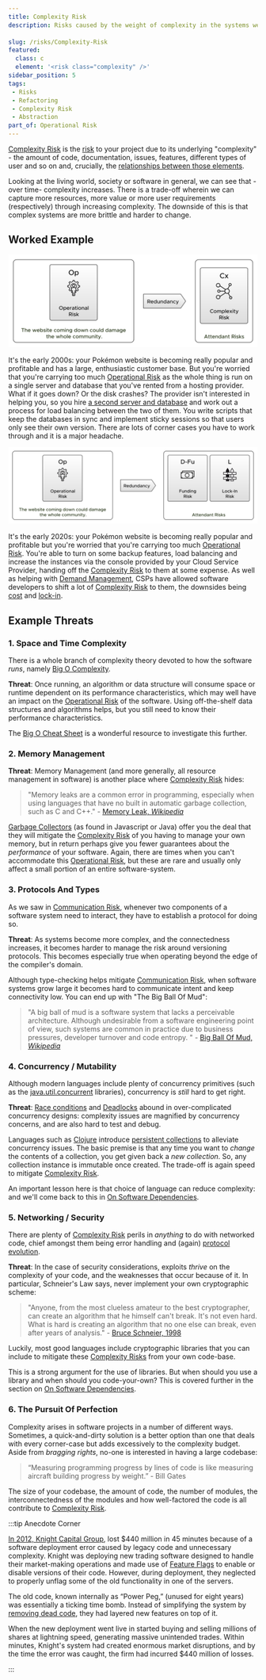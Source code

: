 ```yaml
---
title: Complexity Risk
description: Risks caused by the weight of complexity in the systems we create, and their resistance to change and comprehension.

slug: /risks/Complexity-Risk
featured: 
  class: c
  element: '<risk class="complexity" />'
sidebar_position: 5
tags:
 - Risks
 - Refactoring
 - Complexity Risk
 - Abstraction
part_of: Operational Risk
---
```


<RiskIntro fm={frontMatter} />

[Complexity Risk](/tags/Complexity-Risk) is the [risk](/tags/Risk) to your project due to its underlying "complexity" - the amount of code, documentation, issues, features, different types of user and so on and, crucially, the [relationships between those elements](/risks/Connectivity).   

Looking at the living world, society or software in general, we can see that -over time- complexity increases.  There is a trade-off wherein we can capture more resources, more value or more user requirements (respectively) through increasing complexity.  The downside of this is that complex systems are more brittle and harder to change.  

## Worked Example

![Increasing the Complexity To Reduce Operational Risks](/img/generated/risks/posters/complexity-risk1.svg) 


It's the early 2000s: your Pokémon website is becoming really popular and profitable and has a large, enthusiastic customer base.  But you're worried that you're carrying too much [Operational Risk](/tags/Operational-Risk) as the whole thing is run on a single server and database that you've rented from a hosting provider.  What if it goes down?  Or the disk crashes?   The provider isn't interested in helping you, so you hire [a second server and database](/tags/Redundancy) and work out a process for load balancing between the two of them.  You write scripts that keep the databases in sync and implement sticky sessions so that users only see their own version.  There are lots of corner cases you have to work through and it is a major headache.

![Increasing the Cost To Reduce Operational Risks](/img/generated/risks/posters/complexity-risk2.svg) 

It's the early 2020s: your Pokémon website is becoming really popular and profitable but you're worried that you're carrying too much [Operational Risk](/tags/Operational-Risk).  You're able to turn on some backup features, load balancing and increase the instances via the console provided by your Cloud Service Provider, handing off the [Complexity Risk](/tags/Complexity-Risk) to them at some expense.  As well as helping with [Demand Management](/tags/Demand-Management), CSPs have allowed software developers to shift a lot of [Complexity Risk](/tags/Complexity-Risk) to them, the downsides being [cost](/tags/Funding-Risk) and [lock-in](/tags/Lock-In-Risk).

## Example Threats

### 1. Space and Time Complexity

There is a whole branch of complexity theory devoted to how the software _runs_, namely [Big O Complexity](https://en.wikipedia.org/wiki/Big_O_notation).  

**Threat**: Once running, an algorithm or data structure will consume space or runtime dependent on its performance characteristics, which may well have an impact on the [Operational Risk](/tags/Operational-Risk) of the software.  Using off-the-shelf data structures and algorithms helps, but you still need to know their performance characteristics. 

The [Big O Cheat Sheet](https://bigocheatsheet.com) is a wonderful resource to investigate this further.  

### 2. Memory Management

**Threat**: Memory Management (and more generally, all resource management in software) is another place where [Complexity Risk](/tags/Complexity-Risk) hides:

> "Memory leaks are a common error in programming, especially when using languages that have no built in automatic garbage collection, such as C and C++." - [Memory Leak, _Wikipedia_](https://en.wikipedia.org/wiki/Memory_leak)

[Garbage Collectors](https://en.wikipedia.org/wiki/Garbage_collection_(computer_science)) (as found in Javascript or Java) offer you the deal that they will mitigate the [Complexity Risk](/tags/Complexity-Risk) of you having to manage your own memory, but in return perhaps give you fewer guarantees about the _performance_ of your software.  Again, there are times when you can't accommodate this [Operational Risk](/tags/Operational-Risk), but these are rare and usually only affect a small portion of an entire software-system.  
 
### 3. Protocols And Types

As we saw in [Communication Risk](/tags/Communication-Risk), whenever two components of a software system need to interact, they have to establish a protocol for doing so.  

**Threat**: As systems become more complex, and the connectedness increases, it becomes harder to manage the risk around versioning protocols.  This becomes especially true when operating beyond the edge of the compiler's domain. 

Although type-checking helps mitigate [Communication Risk](/tags/Communication-Risk), when software systems grow large it becomes hard to communicate intent and keep connectivity low.  You  can end up with "The Big Ball Of Mud":

> "A big ball of mud is a software system that lacks a perceivable architecture. Although undesirable from a software engineering point of view, such systems are common in practice due to business pressures, developer turnover and code entropy. " - [Big Ball Of Mud, _Wikipedia_](https://en.wikipedia.org/wiki/Big_ball_of_mud)

### 4. Concurrency / Mutability

Although modern languages include plenty of concurrency primitives (such as the [java.util.concurrent](https://docs.oracle.com/javase/9/docs/api/java/util/concurrent/package-summary.html) libraries), concurrency is _still_ hard to get right.  

**Threat**: [Race conditions](https://en.wikipedia.org/wiki/Race_condition) and [Deadlocks](https://en.wikipedia.org/wiki/Deadlock) abound in over-complicated concurrency designs:  complexity issues are magnified by concurrency concerns, and are also hard to test and debug.  

Languages such as [Clojure](https://clojure.org) introduce [persistent collections](https://en.wikipedia.org/wiki/Persistent_data_structure) to alleviate concurrency issues.  The basic premise is that any time you want to _change_ the contents of a collection, you get given back a _new collection_.  So, any collection instance is immutable once created.  The trade-off is again speed to mitigate [Complexity Risk](/tags/Complexity-Risk).  

An important lesson here is that choice of language can reduce complexity: and we'll come back to this in [On Software Dependencies](/risks/On-Software-Dependencies).
 
### 5. Networking / Security

There are plenty of [Complexity Risk](/tags/Complexity-Risk) perils in _anything_ to do with networked code, chief amongst them being error handling and (again) [protocol evolution](/risks/On-Protocols). 

**Threat**: In the case of security considerations, exploits _thrive_ on the complexity of your code, and the weaknesses that occur because of it.  In particular, Schneier's Law says, never implement your own cryptographic scheme:

> "Anyone, from the most clueless amateur to the best cryptographer, can create an algorithm that he himself can't break. It's not even hard. What is hard is creating an algorithm that no one else can break, even after years of analysis." - [Bruce Schneier, 1998](https://en.wikipedia.org/wiki/Bruce_Schneier#Cryptography) 

Luckily, most good languages include cryptographic libraries that you can include to mitigate these [Complexity Risks](/tags/Complexity-Risk) from your own code-base.  

This is a strong argument for the use of libraries.  But when should you use a library and when should you code-your-own?  This is covered further in the section on [On Software Dependencies](/risks/On-Software-Dependencies).  

### 6.  The Pursuit Of Perfection

Complexity arises in software projects in a number of different ways.  Sometimes, a quick-and-dirty solution is a better option than one that deals with every corner-case but adds excessively to the complexity budget.  Aside from _bragging rights_, no-one is interested in having a large codebase:

> “Measuring programming progress by lines of code is like measuring aircraft building progress by weight.” - Bill Gates

The size of your codebase, the amount of code, the number of modules, the interconnectedness of the modules and how well-factored the code is all contribute to [Complexity Risk](/tags/Complexity-Risk).


:::tip Anecdote Corner

[In 2012, Knight Capital Group](https://en.wikipedia.org/wiki/Knight_Capital_Group#2012_stock_trading_disruption), lost $440 million in 45 minutes because of a software deployment error caused by legacy code and unnecessary complexity.  Knight was deploying new trading software designed to handle their market-making operations and made use of [Feature Flags](/tags/Configuration-Management) to enable or disable versions of their code. However, during deployment, they neglected to properly unflag some of the old functionality in one of the servers.

The old code, known internally as “Power Peg,” (unused for eight years) was essentially a ticking time bomb. Instead of simplifying the system by [removing dead code](/tags/Refactoring), they had layered new features on top of it. 

When the new deployment went live in started buying and selling millions of shares at lightning speed, generating massive unintended trades. Within minutes, Knight's system had created enormous market disruptions, and by the time the error was caught, the firm had incurred $440 million of losses. 

:::

